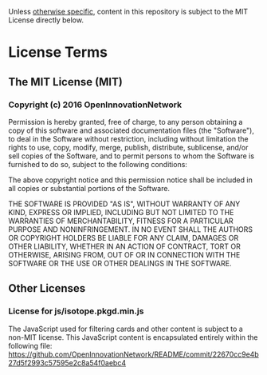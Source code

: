 Unless [otherwise specific](https://github.com/OpenInnovationNetwork/README/blob/gh-pages/LICENSE.md#other-licenses), content in this repository is subject to the MIT License directly below.

# License Terms

## The MIT License (MIT)

### Copyright (c) 2016 OpenInnovationNetwork

Permission is hereby granted, free of charge, to any person obtaining a copy
of this software and associated documentation files (the "Software"), to deal
in the Software without restriction, including without limitation the rights
to use, copy, modify, merge, publish, distribute, sublicense, and/or sell
copies of the Software, and to permit persons to whom the Software is
furnished to do so, subject to the following conditions:

The above copyright notice and this permission notice shall be included in all
copies or substantial portions of the Software.

THE SOFTWARE IS PROVIDED "AS IS", WITHOUT WARRANTY OF ANY KIND, EXPRESS OR
IMPLIED, INCLUDING BUT NOT LIMITED TO THE WARRANTIES OF MERCHANTABILITY,
FITNESS FOR A PARTICULAR PURPOSE AND NONINFRINGEMENT. IN NO EVENT SHALL THE
AUTHORS OR COPYRIGHT HOLDERS BE LIABLE FOR ANY CLAIM, DAMAGES OR OTHER
LIABILITY, WHETHER IN AN ACTION OF CONTRACT, TORT OR OTHERWISE, ARISING FROM,
OUT OF OR IN CONNECTION WITH THE SOFTWARE OR THE USE OR OTHER DEALINGS IN THE
SOFTWARE.

## Other Licenses

### License for  js/isotope.pkgd.min.js

The JavaScript used for filtering cards and other content is subject to a non-MIT license.  This JavaScript content is encapsulated entirely within the following file:
https://github.com/OpenInnovationNetwork/README/commit/22670cc9e4b27d5f2993c57595e2c8a54f0aebc4 
